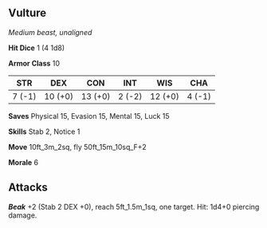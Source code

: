 ## Vulture

*Medium beast, unaligned*

**Hit Dice** 1 (4 1d8)

**Armor Class** 10

| STR     | DEX     | CON     | INT     | WIS     | CHA     |
|---------|---------|---------|---------|---------|---------|
|  7 (-1) | 10 (+0) | 13 (+0) |  2 (-2) | 12 (+0) |  4 (-1) |

**Saves** Physical 15, Evasion 15, Mental 15, Luck 15

**Skills** Stab 2, Notice 1

**Move** 10ft\_3m\_2sq, fly 50ft\_15m\_10sq\_F+2

**Morale** 6

## Attacks

***Beak*** +2 (Stab 2 DEX +0), reach 5ft\_1.5m\_1sq, one target. Hit: 1d4+0 piercing damage.


